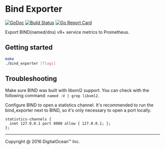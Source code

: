# Bind Exporter
[![GoDoc](https://godoc.org/github.com/digitalocean/bind_exporter?status.svg)](https://godoc.org/github.com/digitalocean/bind_exporter)
[![Build Status](https://travis-ci.org/digitalocean/bind_exporter.svg)](https://travis-ci.org/digitalocean/bind_exporter)
[![Go Report Card](https://goreportcard.com/badge/digitalocean/bind_exporter)](https://goreportcard.com/report/digitalocean/bind_exporter)

Export BIND(named/dns) v9+ service metrics to Prometheus.

## Getting started

```bash
make
./bind_exporter [flags]
```

## Troubleshooting

Make sure BIND was built with libxml2 support. You can check with the following
command: `named -V | grep libxml2`.

Configure BIND to open a statistics channel. It's recommended to run the
bind_exporter next to BIND, so it's only necessary to open a port locally.

```
statistics-channels {
  inet 127.0.0.1 port 8080 allow { 127.0.0.1; };
};
```

---

Copyright @ 2016 DigitalOcean™ Inc.
